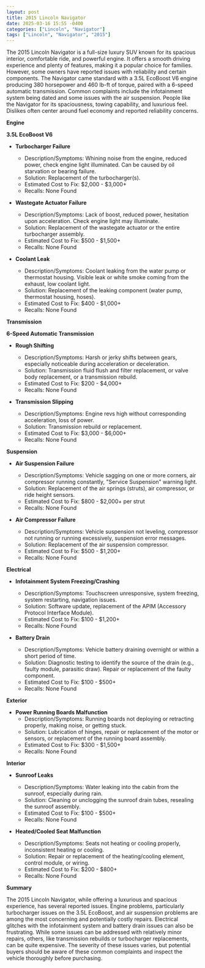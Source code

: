 ```yaml
---
layout: post
title: 2015 Lincoln Navigator
date: 2025-03-16 15:55 -0400
categories: ["Lincoln", "Navigator"]
tags: ["Lincoln", "Navigator", "2015"]
---
```

The 2015 Lincoln Navigator is a full-size luxury SUV known for its spacious interior, comfortable ride, and powerful engine. It offers a smooth driving experience and plenty of features, making it a popular choice for families. However, some owners have reported issues with reliability and certain components. The Navigator came standard with a 3.5L EcoBoost V6 engine producing 380 horsepower and 460 lb-ft of torque, paired with a 6-speed automatic transmission. Common complaints include the infotainment system being dated and some issues with the air suspension. People like the Navigator for its spaciousness, towing capability, and luxurious feel. Dislikes often center around fuel economy and reported reliability concerns.

**Engine**

**3.5L EcoBoost V6**

*   **Turbocharger Failure**
    *   Description/Symptoms: Whining noise from the engine, reduced power, check engine light illuminated. Can be caused by oil starvation or bearing failure.
    *   Solution: Replacement of the turbocharger(s).
    *   Estimated Cost to Fix: $2,000 - $3,000+
    *   Recalls: None Found

*   **Wastegate Actuator Failure**
    *   Description/Symptoms: Lack of boost, reduced power, hesitation upon acceleration. Check engine light may illuminate.
    *   Solution: Replacement of the wastegate actuator or the entire turbocharger assembly.
    *   Estimated Cost to Fix: $500 - $1,500+
    *   Recalls: None Found

*   **Coolant Leak**
    *   Description/Symptoms: Coolant leaking from the water pump or thermostat housing. Visible leak or white smoke coming from the exhaust, low coolant light.
    *   Solution: Replacement of the leaking component (water pump, thermostat housing, hoses).
    *   Estimated Cost to Fix: $400 - $1,000+
    *   Recalls: None Found

**Transmission**

**6-Speed Automatic Transmission**

*   **Rough Shifting**
    *   Description/Symptoms: Harsh or jerky shifts between gears, especially noticeable during acceleration or deceleration.
    *   Solution: Transmission fluid flush and filter replacement, or valve body replacement, or a transmission rebuild.
    *   Estimated Cost to Fix: $200 - $4,000+
    *   Recalls: None Found

*   **Transmission Slipping**
    *   Description/Symptoms: Engine revs high without corresponding acceleration, loss of power.
    *   Solution: Transmission rebuild or replacement.
    *   Estimated Cost to Fix: $3,000 - $6,000+
    *   Recalls: None Found

**Suspension**

*   **Air Suspension Failure**
    *   Description/Symptoms: Vehicle sagging on one or more corners, air compressor running constantly, "Service Suspension" warning light.
    *   Solution: Replacement of the air springs (struts), air compressor, or ride height sensors.
    *   Estimated Cost to Fix: $800 - $2,000+ per strut
    *   Recalls: None Found

*   **Air Compressor Failure**
    *   Description/Symptoms: Vehicle suspension not leveling, compressor not running or running excessively, suspension error messages.
    *   Solution: Replacement of the air suspension compressor.
    *   Estimated Cost to Fix: $500 - $1,200+
    *   Recalls: None Found

**Electrical**

*   **Infotainment System Freezing/Crashing**
    *   Description/Symptoms: Touchscreen unresponsive, system freezing, system restarting, navigation issues.
    *   Solution: Software update, replacement of the APIM (Accessory Protocol Interface Module).
    *   Estimated Cost to Fix: $100 - $1,200+
    *   Recalls: None Found

*   **Battery Drain**
    *   Description/Symptoms: Vehicle battery draining overnight or within a short period of time.
    *   Solution: Diagnostic testing to identify the source of the drain (e.g., faulty module, parasitic draw). Repair or replacement of the faulty component.
    *   Estimated Cost to Fix: $100 - $500+
    *   Recalls: None Found

**Exterior**

*   **Power Running Boards Malfunction**
    *   Description/Symptoms: Running boards not deploying or retracting properly, making noise, or getting stuck.
    *   Solution: Lubrication of hinges, repair or replacement of the motor or sensors, or replacement of the running board assembly.
    *   Estimated Cost to Fix: $300 - $1,500+
    *   Recalls: None Found

**Interior**

*   **Sunroof Leaks**
    *   Description/Symptoms: Water leaking into the cabin from the sunroof, especially during rain.
    *   Solution: Cleaning or unclogging the sunroof drain tubes, resealing the sunroof assembly.
    *   Estimated Cost to Fix: $100 - $500+
    *   Recalls: None Found

*   **Heated/Cooled Seat Malfunction**
    *   Description/Symptoms: Seats not heating or cooling properly, inconsistent heating or cooling.
    *   Solution: Repair or replacement of the heating/cooling element, control module, or wiring.
    *   Estimated Cost to Fix: $200 - $800+
    *   Recalls: None Found

**Summary**

The 2015 Lincoln Navigator, while offering a luxurious and spacious experience, has several reported issues. Engine problems, particularly turbocharger issues on the 3.5L EcoBoost, and air suspension problems are among the most concerning and potentially costly repairs. Electrical glitches with the infotainment system and battery drain issues can also be frustrating. While some issues can be addressed with relatively minor repairs, others, like transmission rebuilds or turbocharger replacements, can be quite expensive. The severity of these issues varies, but potential buyers should be aware of these common complaints and inspect the vehicle thoroughly before purchasing.

